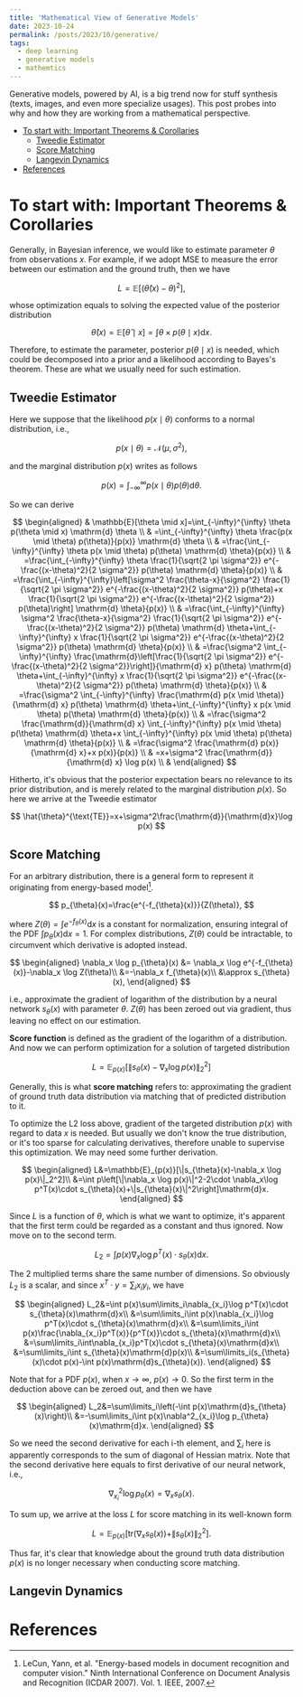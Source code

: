 ```yaml
---
title: 'Mathematical View of Generative Models'
date: 2023-10-24
permalink: /posts/2023/10/generative/
tags:
  - deep learning
  - generative models
  - mathemtics
---
```


Generative models, powered by AI, is a big trend now for stuff synthesis (texts, images, and even more specialize usages). This post probes into why and how they are working from a mathematical perspective.

- [To start with: Important Theorems \& Corollaries](#to-start-with-important-theorems--corollaries)
  - [Tweedie Estimator](#tweedie-estimator)
  - [Score Matching](#score-matching)
  - [Langevin Dynamics](#langevin-dynamics)
- [References](#references)


# To start with: Important Theorems & Corollaries

Generally, in Bayesian inference, we would like to estimate parameter $\theta$ from observations $x$. For example, if we adopt MSE to measure the error between our estimation and the ground truth, then we have

$$
L=\mathbb{E}[(\hat{\theta}(x)-\theta)^2],
$$

whose optimization equals to solving the expected value of the posterior distribution

$$
\hat{\theta}(x)=\mathbb{E}[\hat{\theta}\mid x]=\int \theta \times p(\theta \mid x)\mathrm{d}x.
$$

Therefore, to estimate the parameter, posterior $p(\theta\mid x)$ is needed, which could be decomposed into a prior and a likelihood according to Bayes's theorem. These are what we usually need for such estimation.

## Tweedie Estimator
Here we suppose that the likelihood $p(x\mid \theta)$ conforms to a normal distribution, i.e., 

$$
p(x\mid \theta)=\mathcal{N}(\mu, \sigma^2), 
$$

and the marginal distribution $p(x)$ writes as follows 

$$
p(x)=\int^{\infty}_{-\infty}p(x\mid \theta)p(\theta)\mathrm{d}\theta.
$$

So we can derive

$$
\begin{aligned}
& \mathbb{E}[\theta \mid x]=\int_{-\infty}^{\infty} \theta p(\theta \mid x) \mathrm{d} \theta \\
& =\int_{-\infty}^{\infty} \theta \frac{p(x \mid \theta) p(\theta)}{p(x)} \mathrm{d} \theta \\
& =\frac{\int_{-\infty}^{\infty} \theta p(x \mid \theta) p(\theta) \mathrm{d} \theta}{p(x)} \\
& =\frac{\int_{-\infty}^{\infty} \theta \frac{1}{\sqrt{2 \pi \sigma^2}} e^{-\frac{(x-\theta)^2}{2 \sigma^2}} p(\theta) \mathrm{d} \theta}{p(x)} \\
& =\frac{\int_{-\infty}^{\infty}\left[\sigma^2 \frac{\theta-x}{\sigma^2} \frac{1}{\sqrt{2 \pi \sigma^2}} e^{-\frac{(x-\theta)^2}{2 \sigma^2}} p(\theta)+x \frac{1}{\sqrt{2 \pi \sigma^2}} e^{-\frac{(x-\theta)^2}{2 \sigma^2}} p(\theta)\right] \mathrm{d} \theta}{p(x)} \\
& =\frac{\int_{-\infty}^{\infty} \sigma^2 \frac{\theta-x}{\sigma^2} \frac{1}{\sqrt{2 \pi \sigma^2}} e^{-\frac{(x-\theta)^2}{2 \sigma^2}} p(\theta) \mathrm{d} \theta+\int_{-\infty}^{\infty} x \frac{1}{\sqrt{2 \pi \sigma^2}} e^{-\frac{(x-\theta)^2}{2 \sigma^2}} p(\theta) \mathrm{d} \theta}{p(x)} \\
& =\frac{\sigma^2 \int_{-\infty}^{\infty} \frac{\mathrm{d}\left[\frac{1}{\sqrt{2 \pi \sigma^2}} e^{-\frac{(x-\theta)^2}{2 \sigma^2}}\right]}{\mathrm{d} x} p(\theta) \mathrm{d} \theta+\int_{-\infty}^{\infty} x \frac{1}{\sqrt{2 \pi \sigma^2}} e^{-\frac{(x-\theta)^2}{2 \sigma^2}} p(\theta) \mathrm{d} \theta}{p(x)} \\
& =\frac{\sigma^2 \int_{-\infty}^{\infty} \frac{\mathrm{d} p(x \mid \theta)}{\mathrm{d} x} p(\theta) \mathrm{d} \theta+\int_{-\infty}^{\infty} x p(x \mid \theta) p(\theta) \mathrm{d} \theta}{p(x)} \\
& =\frac{\sigma^2 \frac{\mathrm{d}}{\mathrm{d} x} \int_{-\infty}^{\infty} p(x \mid \theta) p(\theta) \mathrm{d} \theta+x \int_{-\infty}^{\infty} p(x \mid \theta) p(\theta) \mathrm{d} \theta}{p(x)} \\
& =\frac{\sigma^2 \frac{\mathrm{d} p(x)}{\mathrm{d} x}+x p(x)}{p(x)} \\
& =x+\sigma^2 \frac{\mathrm{d}}{\mathrm{d} x} \log p(x) \\
&
\end{aligned}
$$

Hitherto, it's obvious that the posterior expectation bears no relevance to its prior distribution, and is merely related to the marginal distribution $p(x)$. So here we arrive at the Tweedie estimator

$$
\hat{\theta}^{\text{TE}}=x+\sigma^2\frac{\mathrm{d}}{\mathrm{d}x}\log p(x)
$$


## Score Matching
For an arbitrary distribution, there is a general form to represent it originating from energy-based model[^1].

$$
p_{\theta}(x)=\frac{e^{-f_{\theta}(x)}}{Z(\theta)}, 
$$

where $Z(\theta)=\int e^{-f_{\theta}(x)}\mathrm{d}x$ is a constant for normalization, ensuring integral of the PDF $\int p_{\theta}(x)\mathrm{d}x=1$. For complex distributions, $Z(\theta)$ could be intractable, to circumvent which derivative is adopted instead.

$$
\begin{aligned}
\nabla_x \log p_{\theta}(x) &= \nabla_x \log e^{-f_{\theta}(x)}-\nabla_x \log Z(\theta)\\
&=-\nabla_x f_{\theta}(x)\\
&\approx s_{\theta}(x),
\end{aligned}
$$

i.e., approximate the gradient of logarithm of the distribution by a neural network $s_{\theta}(x)$ with parameter $\theta$. $Z(\theta)$ has been zeroed out via gradient, thus leaving no effect on our estimation. 

**Score function** is defined as the gradient of the logarithm of a distribution. And now we can perform optimization for a solution of targeted distribution

$$
L=\mathbb{E}_{p(x)}[\|s_{\theta}(x)-\nabla_x \log p(x)\|_2^2]
$$

Generally, this is what **score matching** refers to: approximating the gradient of ground truth data distribution via matching that of predicted distribution to it. 

To optimize the L2 loss above, gradient of the targeted distribution $p(x)$ with regard to data $x$ is needed. But usually we don't know the true distribution, or it's too sparse for calculating derivatives, therefore unable to supervise this optimization. We may need some further derivation.

$$
\begin{aligned}
L&=\mathbb{E}_{p(x)}[\|s_{\theta}(x)-\nabla_x \log p(x)\|_2^2]\\
&=\int p\left[\|\nabla_x \log p(x)\|^2-2\cdot \nabla_x\log p^T(x)\cdot s_{\theta}(x)+\|s_{\theta}(x)\|^2\right]\mathrm{d}x.
\end{aligned}
$$

Since $L$ is a function of $\theta$, which is what we want to optimize, it's apparent that the first term could be regarded as a constant and thus ignored. Now move on to the second term.

$$
L_2=\int p(x)\nabla_x\log p^T(x)\cdot s_{\theta}(x)\mathrm{d}x.
$$

The 2 multiplied terms share the same number of dimensions. So obviously $L_2$ is a scalar, and since $x^T \cdot y=\sum_i x_iy_i$, we have

$$
\begin{aligned}
L_2&=\int p(x)\sum\limits_i\nabla_{x_i}\log p^T(x)\cdot s_{\theta}(x)\mathrm{d}x\\
&=\sum\limits_i\int p(x)\nabla_{x_i}\log p^T(x)\cdot s_{\theta}(x)\mathrm{d}x\\
&=\sum\limits_i\int p(x)\frac{\nabla_{x_i}p^T(x)}{p^T(x)}\cdot s_{\theta}(x)\mathrm{d}x\\
&=\sum\limits_i\int\nabla_{x_i}p^T(x)\cdot s_{\theta}(x)\mathrm{d}x\\
&=\sum\limits_i\int s_{\theta}(x)\mathrm{d}p(x)\\
&=\sum\limits_i(s_{\theta}(x)\cdot p(x)-\int p(x)\mathrm{d}s_{\theta}(x)).
\end{aligned}
$$

Note that for a PDF $p(x)$, when $x\rightarrow \infty$, $p(x)\rightarrow 0$. So the first term in the deduction above can be zeroed out, and then we have

$$
\begin{aligned}
L_2&=\sum\limits_i\left(-\int p(x)\mathrm{d}s_{\theta}(x)\right)\\
&=-\sum\limits_i\int p(x)\nabla^2_{x_i}\log p_{\theta}(x)\mathrm{d}x.
\end{aligned}
$$

So we need the second derivative for each i-th element, and $\sum_i$ here is apparently corresponds to the sum of diagonal of Hessian matrix. Note that the second derivative here equals to first derivative of our neural network, i.e., 

$$
\nabla^2_{x_i}\log p_{\theta}(x)=\nabla_x s_{\theta}(x).
$$

To sum up, we arrive at the loss $L$ for score matching in its well-known form

$$
L=\mathbb{E}_{p(x)}\left[\text{tr}(\nabla_x s_{\theta}(x))+\|s_{\theta}(x)\|^2_2\right].
$$

Thus far, it's clear that knowledge about the ground truth data distribution $p(x)$ is no longer necessary when conducting score matching.

## Langevin Dynamics


# References

[^1]: LeCun, Yann, et al. "Energy-based models in document recognition and computer vision." Ninth International Conference on Document Analysis and Recognition (ICDAR 2007). Vol. 1. IEEE, 2007.